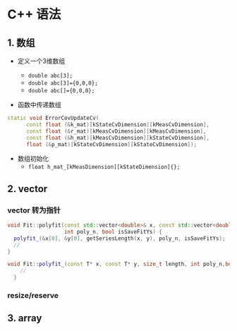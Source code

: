 # C++ 语法


## 1. 数组
- 定义一个3维数组 
    - `double abc[3];`
    - `double abc[3]={0,0,0};`
    - `double abc[]={0,0,0};`


- 函数中传递数组

```c++
static void ErrorCovUpdateCv(
      const float (&k_mat)[kStateCvDimension][kMeasCvDimension],
      const float (&r_mat)[kMeasCvDimension][kMeasCvDimension],
      const float (&h_mat)[kMeasCvDimension][kStateCvDimension],
      float (&p_mat)[kStateCvDimension][kStateCvDimension]);
```


- 数组初始化
    - `float h_mat_[kMeasDimension][kStateDimension]{};`

## 2. vector

### vector 转为指针
```c++
void Fit::polyfit(const std::vector<double>& x, const std::vector<double>& y,
                  int poly_n, bool isSaveFitYs) {
  polyfit_(&x[0], &y[0], getSeriesLength(x, y), poly_n, isSaveFitYs);
  //
}

void Fit::polyfit_(const T* x, const T* y, size_t length, int poly_n,bool isSaveFitYs) {
    //
  }

```
### resize/reserve 


## 3. array

